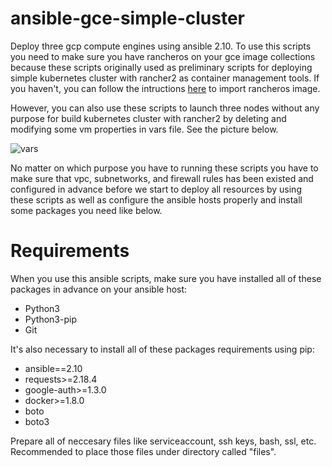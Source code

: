 # ansible-gce-simple-cluster
Deploy three gcp compute engines using ansible 2.10. To use this scripts you need to make sure you have rancheros on your gce image collections because these scripts originally used as preliminary scripts for deploying simple kubernetes cluster with rancher2 as container management tools. If you haven't, you can follow the intructions [here](https://github.com/rvn40/instructions/blob/main/rancheros/upload-image-to-gcp.md) to import rancheros image. 

However, you can also use these scripts to launch three nodes without any purpose for build kubernetes cluster with rancher2 by deleting and modifying some vm properties in vars file. See the picture below.

![vars]($PWD/files/images/rancheros/vars.PNG)


No matter on which purpose you have to running these scripts you have to make sure that vpc, subnetworks, and firewall rules has been existed and configured in advance before we start to deploy all resources by using these scripts as well as configure the ansible hosts properly and install some packages you need like below.

# Requirements
When you use this ansible scripts, make sure you have installed all of these packages in advance on your ansible host:

- Python3
- Python3-pip
- Git

It's also necessary to install all of these packages requirements using pip:

- ansible==2.10
- requests>=2.18.4
- google-auth>=1.3.0
- docker>=1.8.0 
- boto
- boto3

Prepare all of neccesary files like serviceaccount, ssh keys, bash, ssl, etc. Recommended to place those files under directory called "files".
